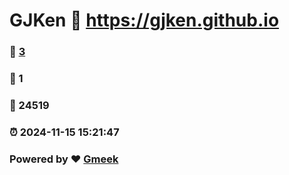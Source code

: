 # GJKen :link: https://gjken.github.io 
### :page_facing_up: [3](https://gjken.github.io/tag.html) 
### :speech_balloon: 1 
### :hibiscus: 24519 
### :alarm_clock: 2024-11-15 15:21:47 
### Powered by :heart: [Gmeek](https://github.com/Meekdai/Gmeek)
